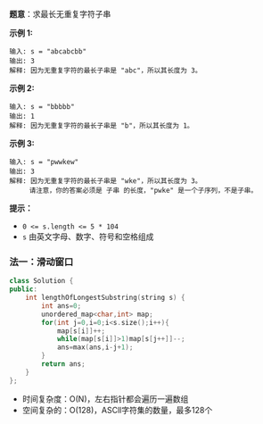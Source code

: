 **题意**：求最长无重复字符子串



**示例 1:**

```
输入: s = "abcabcbb"
输出: 3 
解释: 因为无重复字符的最长子串是 "abc"，所以其长度为 3。
```

**示例 2:**

```
输入: s = "bbbbb"
输出: 1
解释: 因为无重复字符的最长子串是 "b"，所以其长度为 1。
```

**示例 3:**

```
输入: s = "pwwkew"
输出: 3
解释: 因为无重复字符的最长子串是 "wke"，所以其长度为 3。
     请注意，你的答案必须是 子串 的长度，"pwke" 是一个子序列，不是子串。
```

 

**提示：**

- `0 <= s.length <= 5 * 104`
- `s` 由英文字母、数字、符号和空格组成



### 法一：滑动窗口

```cpp
class Solution {
public:
    int lengthOfLongestSubstring(string s) {
        int ans=0;
        unordered_map<char,int> map;
        for(int j=0,i=0;i<s.size();i++){
            map[s[i]]++;
            while(map[s[i]]>1)map[s[j++]]--;
            ans=max(ans,i-j+1);
        }
        return ans;
    }
};
```

- 时间复杂度：O(N)，左右指针都会遍历一遍数组
- 空间复杂的：O(128)，ASCll字符集的数量，最多128个







